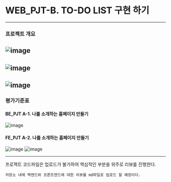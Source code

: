 # WEB_PJT-B. TO-DO LIST 구현 하기
-----------------------------------
### 프로젝트 개요
![image](https://user-images.githubusercontent.com/58721320/106116561-622bef80-6195-11eb-80a6-875a76ad86c4.png)
----------------------------------------------------
![image](https://user-images.githubusercontent.com/58721320/106116613-74a62900-6195-11eb-8fe7-71e634d0cfe9.png)
----------------------------------------------------
![image](https://user-images.githubusercontent.com/58721320/106116676-87206280-6195-11eb-9b5a-6e4fae2a5252.png)
----------------------------------------------------

### 평가기준표

#### BE_PJT A-1. 나를 소개하는 홈페이지 만들기

![image](https://user-images.githubusercontent.com/58721320/105573176-0c270880-5d9f-11eb-9fdd-c85adb18e54e.png)

#### FE_PJT A-2. 나를 소개하는 홈페이지 만들기

![image](https://user-images.githubusercontent.com/58721320/105573207-3a0c4d00-5d9f-11eb-9e5c-bb84d72f31cd.png)
![image](https://user-images.githubusercontent.com/58721320/105573211-42fd1e80-5d9f-11eb-8b38-52bc53a07744.png)

--------------------------------------------------------

프로젝트 코드파일은 업로드가 불가하여 핵심적인 부분을 위주로 리뷰를 진행한다.

` 저장소 내에 백엔드와 프론트엔드에 대한 리뷰를 md파일로 업로드 할 예정이다. `
